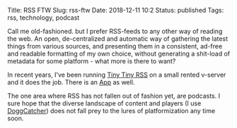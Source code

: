 Title: RSS FTW
Slug: rss-ftw
Date: 2018-12-11 10:2
Status: published
Tags: rss, technology, podcast

Call me old-fashioned. but I prefer RSS-feeds to any other
way of reading the web. An open, de-centralized and
automatic way of gathering the latest things from various
sources, and presenting them in a consistent, ad-free and
readable formatting of my own choice, without generating
a shit-load of metadata for some platform - what more is there
to want?

In recent years, I've been running [Tiny Tiny RSS](https://tt-rss.org/)
on a small rented v-server and it does the job. There is an
[App](https://play.google.com/store/apps/details?id=org.fox.ttrss) 
as well.

The one area where RSS has not fallen out of fashion yet, are podcasts.  I sure
hope that the diverse landscape of content and players (I use
[DoggCatcher](https://play.google.com/store/apps/details?id=com.snoggdoggler.android.applications.doggcatcher.v1_0))
does not fall prey to the lures of platformization any time soon.

